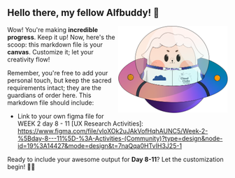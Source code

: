 ## Hello there, my fellow Alfbuddy! 💖

<img align="right" width="250px" src="../../assets/alf/alf-ufo.png">

Wow! You're making **incredible progress**. Keep it up! Now, here's the scoop: this markdown file is your **canvas**. Customize it; let your creativity flow!

Remember, you're free to add your personal touch, but keep the sacred requirements intact; they are the guardians of order here. This markdown file should include:
- Link to your own figma file for WEEK 2 day 8 - 11 [UX Research Activities]:
  https://www.figma.com/file/vloXOk2uJAkVofHqhAUNC5/Week-2-%5Bday-8---11%5D-%3A-Activities-(Community)?type=design&node-id=19%3A14427&mode=design&t=7naQqa0HTvIH3J25-1
  


Ready to include your awesome output for **Day 8-11**? Let the customization begin! 🚀✨

<!-- You may now delete and modify the content of this file -->
